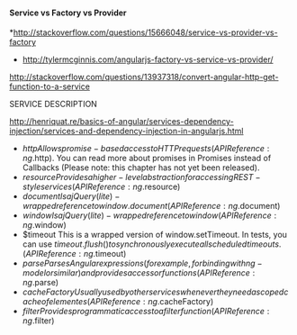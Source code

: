 #### Service vs Factory vs Provider 
*http://stackoverflow.com/questions/15666048/service-vs-provider-vs-factory
* http://tylermcginnis.com/angularjs-factory-vs-service-vs-provider/

http://stackoverflow.com/questions/13937318/convert-angular-http-get-function-to-a-service



SERVICE	DESCRIPTION

http://henriquat.re/basics-of-angular/services-dependency-injection/services-and-dependency-injection-in-angularjs.html

* $http	Allows promise-based access to HTTP requests (API Reference: ng.$http). You can read more about promises in Promises instead of Callbacks (Please note: this chapter has not yet been released).
* $resource	Provides a higher-level abstraction for accessing REST-style services (API Reference: ng.$resource)
* $document	Is a jQuery (lite)-wrapped reference to window.document (API Reference: ng.$document)
* $window	Is a jQuery (lite)-wrapped reference to window (API Reference: ng.$window)
* $timeout	This is a wrapped version of window.setTimeout. In tests, you can use $timeout.flush() to synchronously execute all scheduled timeouts. (API Reference: ng.$timeout)
* $parse	Parses Angular expressions (for example, for binding with ng-model or similar) and provides accessor functions (API Reference: ng.$parse)
* $cacheFactory	Usually used by other services whenever they need a scoped cache of elementes (API Reference: ng.$cacheFactory)
* $filter	Provides programmatic access to a filter function (API Reference: ng.$filter)